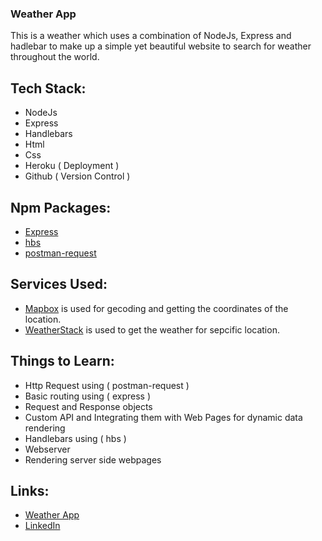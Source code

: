 ### Weather App
This is a weather which uses a combination of NodeJs, Express and hadlebar to make up a simple yet beautiful website to search for weather throughout the world.

## Tech Stack:
- NodeJs
- Express
- Handlebars
- Html
- Css
- Heroku ( Deployment )
- Github ( Version Control )

## Npm Packages:
- [Express](https://www.npmjs.com/package/express)
- [hbs](https://www.npmjs.com/package/hbs)
- [postman-request](https://www.npmjs.com/package/postman-request)

## Services Used:
- [Mapbox](https://www.mapbox.com/) is used for gecoding and getting the coordinates of the location.
- [WeatherStack](https://weatherstack.com/) is used to get the weather for sepcific location.

## Things to Learn:
- Http Request using ( postman-request )
- Basic routing using ( express )
- Request and Response objects
- Custom API and Integrating them with Web Pages for dynamic data rendering
- Handlebars using ( hbs )
- Webserver
- Rendering server side webpages

## Links:
- [Weather App](https://github.com/Vikaskumar75)
- [LinkedIn](https://www.linkedin.com/in/vikas-kumar-6564a7185/)